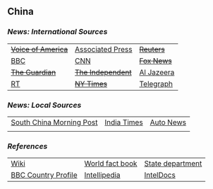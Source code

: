 ## China ##

### _News: International Sources_ ###
|   |   |   |
| --- | --- | --- |
| [~~Voice of America~~]() | [Associated Press](https://apnews.com/China) | [~~Reuters~~]() |
| [BBC](https://www.bbc.com/news/world/asia/china) | [CNN](https://www.cnn.com/china) | [~~Fox News~~]() |
| [~~The Guardian~~]()  | [~~The Independent~~]() | [Al Jazeera](https://www.aljazeera.com/topics/country/china.html) |
| [RT](https://www.rt.com/tags/china/) | [~~NY Times~~]() | [Telegraph](https://www.telegraph.co.uk/china/) |

### _News: Local Sources_ ###
|   |   |   |
| --- | --- | --- |
| [South China Morning Post](https://www.scmp.com/news/china) | [India Times](https://timesofindia.indiatimes.com/world/china) | [Auto News](https://www.autonews.com/china) |
|  |  |  |


### _References_ ###
|   |   |   |
| --- | --- | --- |
| [Wiki](https://en.wikipedia.org/wiki/China) | [World fact book](https://www.cia.gov/library/publications/the-world-factbook/geos/ch.html) | [State department](https://www.state.gov/countries-areas/china/) |
| [BBC Country Profile](https://www.bbc.com/news/world-asia-pacific-13017877) | [Intellipedia](https://intellipedia.intelink.gov/wiki/China) | [IntelDocs](https://inteldocs.intelink.gov/search/folder?q=China) |
